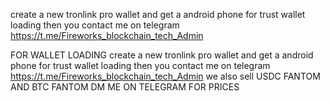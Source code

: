 create a new tronlink pro wallet and get a android phone for trust wallet loading 
then you contact me on telegram
https://t.me/Fireworks_blockchain_tech_Admin


FOR WALLET LOADING
create a new tronlink pro wallet and get a android phone for trust wallet loading then you contact me on telegram https://t.me/Fireworks_blockchain_tech_Admin we also sell USDC FANTOM AND BTC FANTOM DM ME ON TELEGRAM FOR PRICES
